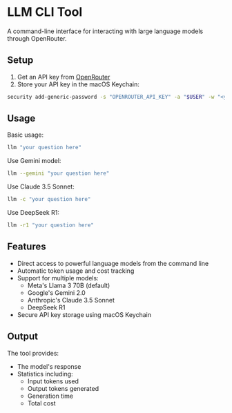 # LLM CLI Tool

A command-line interface for interacting with large language models through OpenRouter.

## Setup

1. Get an API key from [OpenRouter](https://openrouter.ai)
2. Store your API key in the macOS Keychain:
```bash
security add-generic-password -s "OPENROUTER_API_KEY" -a "$USER" -w "<your-api-key>"
```

## Usage

Basic usage:
```bash
llm "your question here"
```

Use Gemini model:
```bash
llm --gemini "your question here"
```

Use Claude 3.5 Sonnet:
```bash
llm -c "your question here"
```

Use DeepSeek R1:
```bash
llm -r1 "your question here"
```

## Features

- Direct access to powerful language models from the command line
- Automatic token usage and cost tracking
- Support for multiple models:
  - Meta's Llama 3 70B (default)
  - Google's Gemini 2.0
  - Anthropic's Claude 3.5 Sonnet
  - DeepSeek R1
- Secure API key storage using macOS Keychain

## Output

The tool provides:
- The model's response
- Statistics including:
  - Input tokens used
  - Output tokens generated
  - Generation time
  - Total cost
